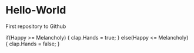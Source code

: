 # Hello-World

First repository to Github

if(Happy >= Melancholy)
{
  clap.Hands = true;
}
else(Happy <= Melancholy)
{
  clap.Hands = false;
}
